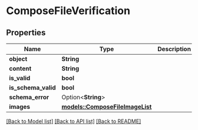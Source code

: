 # ComposeFileVerification

## Properties

Name | Type | Description | Notes
------------ | ------------- | ------------- | -------------
**object** | **String** |  | 
**content** | **String** |  | 
**is_valid** | **bool** |  | 
**is_schema_valid** | **bool** |  | 
**schema_error** | Option<**String**> |  | [optional]
**images** | [**models::ComposeFileImageList**](ComposeFileImageList.md) |  | 

[[Back to Model list]](../README.md#documentation-for-models) [[Back to API list]](../README.md#documentation-for-api-endpoints) [[Back to README]](../README.md)


